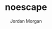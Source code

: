 ---
layout: post
tags: ["Swift"]
title: "noescape"
author: Jordan Morgan
description: "It's an attribute you've seen hanging over closures. Let's dive into what it means, or more specifically - meant."
image: /assets/images/logo.png
---